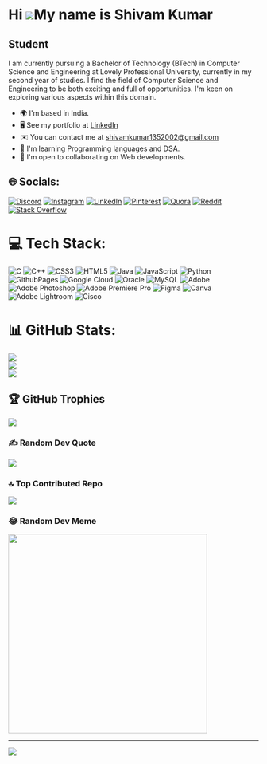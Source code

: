 Hi ![](https://user-images.githubusercontent.com/18350557/176309783-0785949b-9127-417c-8b55-ab5a4333674e.gif)My name is Shivam Kumar
====================================================================================================================================

Student
-------

I am currently pursuing a Bachelor of Technology (BTech) in Computer Science and Engineering at Lovely Professional University, currently in my second year of studies. I find the field of Computer Science and Engineering to be both exciting and full of opportunities. I'm keen on exploring various aspects within this domain.

* 🌍  I'm based in India.
* 🖥️  See my portfolio at [LinkedIn](http://www.linkedin.com/in/shivamkumar1352/)
* ✉️  You can contact me at [shivamkumar1352002@gmail.com](mailto:shivamkumar1352002@gmail.com)
* 🧠  I'm learning Programming languages and DSA.
* 🤝  I'm open to collaborating on Web developments.

## 🌐 Socials:
[![Discord](https://img.shields.io/badge/Discord-%237289DA.svg?logo=discord&logoColor=white)](https://discord.gg/https://discord.gg/GmqTtCJ5) [![Instagram](https://img.shields.io/badge/Instagram-%23E4405F.svg?logo=Instagram&logoColor=white)](https://instagram.com/shivxmm._._) [![LinkedIn](https://img.shields.io/badge/LinkedIn-%230077B5.svg?logo=linkedin&logoColor=white)](https://linkedin.com/in/shivamkumar1352) [![Pinterest](https://img.shields.io/badge/Pinterest-%23E60023.svg?logo=Pinterest&logoColor=white)](https://pinterest.com/shivamkumar1352002) [![Quora](https://img.shields.io/badge/Quora-%23B92B27.svg?logo=Quora&logoColor=white)](https://quora.com/profile/Shivam-Kumar-1774) [![Reddit](https://img.shields.io/badge/Reddit-%23FF4500.svg?logo=Reddit&logoColor=white)](https://reddit.com/user/Shivamkumar1352) [![Stack Overflow](https://img.shields.io/badge/-Stackoverflow-FE7A16?logo=stack-overflow&logoColor=white)](https://stackoverflow.com/users/20834072) 

# 💻 Tech Stack:
![C](https://img.shields.io/badge/c-%2300599C.svg?style=for-the-badge&logo=c&logoColor=white) ![C++](https://img.shields.io/badge/c++-%2300599C.svg?style=for-the-badge&logo=c%2B%2B&logoColor=white) ![CSS3](https://img.shields.io/badge/css3-%231572B6.svg?style=for-the-badge&logo=css3&logoColor=white) ![HTML5](https://img.shields.io/badge/html5-%23E34F26.svg?style=for-the-badge&logo=html5&logoColor=white) ![Java](https://img.shields.io/badge/java-%23ED8B00.svg?style=for-the-badge&logo=openjdk&logoColor=white) ![JavaScript](https://img.shields.io/badge/javascript-%23323330.svg?style=for-the-badge&logo=javascript&logoColor=%23F7DF1E) ![Python](https://img.shields.io/badge/python-3670A0?style=for-the-badge&logo=python&logoColor=ffdd54) ![GithubPages](https://img.shields.io/badge/github%20pages-121013?style=for-the-badge&logo=github&logoColor=white) ![Google Cloud](https://img.shields.io/badge/GoogleCloud-%234285F4.svg?style=for-the-badge&logo=google-cloud&logoColor=white) ![Oracle](https://img.shields.io/badge/Oracle-F80000?style=for-the-badge&logo=oracle&logoColor=white) ![MySQL](https://img.shields.io/badge/mysql-%2300000f.svg?style=for-the-badge&logo=mysql&logoColor=white) ![Adobe](https://img.shields.io/badge/adobe-%23FF0000.svg?style=for-the-badge&logo=adobe&logoColor=white) ![Adobe Photoshop](https://img.shields.io/badge/adobe%20photoshop-%2331A8FF.svg?style=for-the-badge&logo=adobe%20photoshop&logoColor=white) ![Adobe Premiere Pro](https://img.shields.io/badge/Adobe%20Premiere%20Pro-9999FF.svg?style=for-the-badge&logo=Adobe%20Premiere%20Pro&logoColor=white) ![Figma](https://img.shields.io/badge/figma-%23F24E1E.svg?style=for-the-badge&logo=figma&logoColor=white) ![Canva](https://img.shields.io/badge/Canva-%2300C4CC.svg?style=for-the-badge&logo=Canva&logoColor=white) ![Adobe Lightroom](https://img.shields.io/badge/Adobe%20Lightroom-31A8FF.svg?style=for-the-badge&logo=Adobe%20Lightroom&logoColor=white) ![Cisco](https://img.shields.io/badge/cisco-%23049fd9.svg?style=for-the-badge&logo=cisco&logoColor=black)
# 📊 GitHub Stats:
![](https://github-readme-stats.vercel.app/api?username=Shivamkumar1352&theme=tokyonight&hide_border=false&include_all_commits=true&count_private=true)<br/>
![](https://github-readme-streak-stats.herokuapp.com/?user=Shivamkumar1352&theme=tokyonight&hide_border=false)<br/>
![](https://github-readme-stats.vercel.app/api/top-langs/?username=Shivamkumar1352&theme=tokyonight&hide_border=false&include_all_commits=true&count_private=true&layout=compact)

## 🏆 GitHub Trophies
![](https://github-profile-trophy.vercel.app/?username=Shivamkumar1352&theme=tokyonight&no-frame=false&no-bg=false&margin-w=4)

### ✍️ Random Dev Quote
![](https://quotes-github-readme.vercel.app/api?type=vetical&theme=radical)

### 🔝 Top Contributed Repo
![](https://github-contributor-stats.vercel.app/api?username=Shivamkumar1352&limit=5&theme=onedark&combine_all_yearly_contributions=true)

### 😂 Random Dev Meme
<img src='https://randommeme-five.vercel.app/' style="height: 400px;"/>

---
[![](https://visitcount.itsvg.in/api?id=Shivamkumar1352&icon=6&color=6)](https://visitcount.itsvg.in)

<!-- Proudly created with GPRM ( https://gprm.itsvg.in ) -->
